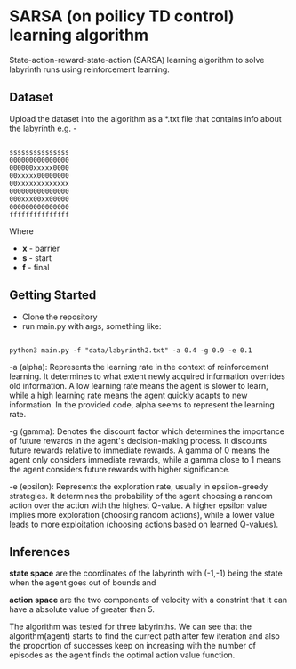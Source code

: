 # SARSA (on poilicy TD control) learning algorithm
State-action-reward-state-action (SARSA) learning algorithm to solve labyrinth runs using reinforcement learning.

## Dataset 
Upload the dataset into the algorithm as a *.txt file that contains info about the labyrinth e.g. - 

<pre><code>
sssssssssssssss
000000000000000
000000xxxxx0000
00xxxxx00000000
00xxxxxxxxxxxxx
000000000000000
000xxx00xx00000
000000000000000
fffffffffffffff
</code></pre>

Where
- **x** - barrier
- **s** - start
- **f** - final

## Getting Started
- Clone the repository
</pre></code>
- run main.py with args, something like: 
<pre><code>
python3 main.py -f "data/labyrinth2.txt" -a 0.4 -g 0.9 -e 0.1
</pre></code>
-a (alpha): Represents the learning rate in the context of reinforcement learning. It determines to what extent newly acquired information overrides old information. A low learning rate means the agent is slower to learn, while a high learning rate means the agent quickly adapts to new information. In the provided code, alpha seems to represent the learning rate.

-g (gamma): Denotes the discount factor which determines the importance of future rewards in the agent's decision-making process. It discounts future rewards relative to immediate rewards. A gamma of 0 means the agent only considers immediate rewards, while a gamma close to 1 means the agent considers future rewards with higher significance.

-e (epsilon): Represents the exploration rate, usually in epsilon-greedy strategies. It determines the probability of the agent choosing a random action over the action with the highest Q-value. A higher epsilon value implies more exploration (choosing random actions), while a lower value leads to more exploitation (choosing actions based on learned Q-values).

## Inferences

**state space** are the coordinates of the labyrinth with (-1,-1) being the state when the agent goes out of bounds and 

**action space** are the two components of velocity with a constrint that it can have a absolute value of greater than 5.

The algorithm was tested for three labyrinths. We can see that the algorithm(agent) starts to find the currect path after few iteration and also the proportion of successes keep on increasing with the number of episodes as the agent finds the optimal action value function.
